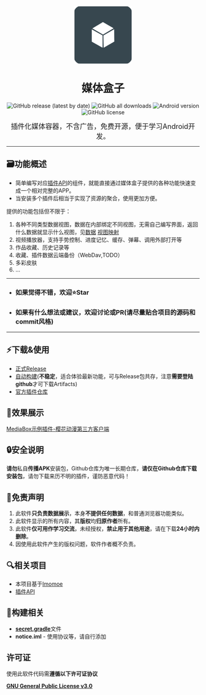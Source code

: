<p align="center">
<img src="image/cover.png" width="150">
</p>
<div align="center">
    <h1>媒体盒子</h1>
    <p>
        <a href="https://github.com/RyensX/MediaBox/releases/latest" style="text-decoration:none">
            <img src="https://img.shields.io/github/v/release/RyensX/MediaBox?display_name=release" alt="GitHub release (latest by date)"/>
        </a>
        <a href="https://github.com/RyensX/MediaBox/releases/latest" style="text-decoration:none" >
            <img src="https://img.shields.io/github/downloads/RyensX/MediaBox/total" alt="GitHub all downloads"/>
        </a>
        <a href="https://img.shields.io/badge/Android-5.0%2B-brightgreen" style="text-decoration:none" >
            <img src="https://img.shields.io/badge/Android-5.0%2B-brightgreen" alt="Android version"/>
        </a>
        <a href="LICENSE" style="text-decoration:none" >
            <img src="https://img.shields.io/github/license/RyensX/MediaBox" alt="GitHub license"/>
        </a>
    </p>
</div>

<p align="center"><font size="4">插件化媒体容器，不含广告，免费开源，便于学习Android开发。</font></p>

---

## 🗃️功能概述

* 简单编写对应[插件API](https://github.com/RyensX/MediaBoxPlugin)的组件，就能直接通过媒体盒子提供的各种功能快速变成一个相对完整的APP。
* 当安装多个插件后相当于实现了资源的聚合，使用更加方便。

提供的功能包括但不限于：

1. 各种不同类型数据视图，数据在内部绑定不同视图，无需自己编写界面，返回什么数据就显示什么视图，见[数据](https://github.com/RyensX/MediaBoxPlugin/tree/dev/pluginApi/src/main/java/com/su/mediabox/pluginapi/v2/been) [视图映射](https://github.com/RyensX/MediaBox/blob/b85d3b71525c5ac31538ed9a4d1d44ea037ae8d7/app/src/main/java/com/su/mediabox/view/adapter/type/TypeAdapter.kt#L55https://github.com/RyensX/MediaBox/tree/dev/app/src/main/res/layout)
2. 视频播放器，支持手势控制、进度记忆、缓存、弹幕、调用外部打开等
3. 作品收藏、历史记录等
4. 收藏、插件数据云端备份（WebDav,TODO）
5. 多彩皮肤
6. ...

---

* ### 如果觉得不错，欢迎⭐**Star**
* ### 如果有什么想法或建议，欢迎讨论或PR(**请尽量贴合项目的源码和commit风格**)

---

## ⚡下载&使用

* [正式Release](https://github.com/RyensX/MediaBox/releases/latest)
* [自动构建](https://github.com/RyensX/MediaBox/actions/workflows/android_debug.yml)(**不稳定**，适合体验最新功能，可与Release包共存，注意**需要登陆github**才可下载Artifacts)
* [官方插件仓库](https://github.com/RyensX/MediaBoxPluginRepository)

## 🚀效果展示

[MediaBox示例插件-樱花动漫第三方客户端](https://github.com/RyensX/SakuraAnimePlugin)

## 🔒安全说明

**请勿**私自**传播APK**安装包，Github仓库为唯一长期仓库，**请仅在Github仓库下载安装包**，请勿下载来历不明的插件，谨防恶意代码！

## 📌免责声明

1. 此软件**只负责数据展示**，本身**不提供任何数据**，和普通浏览器功能类似。
2. 此软件显示的所有内容，其**版权**均**归原作者**所有。
3. 此软件**仅可用作学习交流**，未经授权，**禁止用于其他用途**，请在下载**24小时内删除**。
4. 因使用此软件产生的版权问题，软件作者概不负责。

## 🔍相关项目

- 本项目基于[Imomoe](https://github.com/SkyD666/Imomoe)
- [插件API](https://github.com/RyensX/MediaBoxPlugin)

## 🚗构建相关

- [**secret.gradle**](doc/about_secret.gradle.md)文件
- **notice.iml** - 使用协议等，请自行添加

## 许可证

使用此软件代码需**遵循以下许可证协议**

[**GNU General Public License v3.0**](LICENSE)
